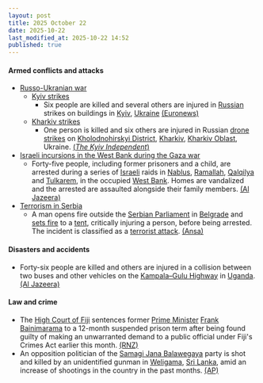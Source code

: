 ```yaml
---
layout: post
title: 2025 October 22
date: 2025-10-22
last_modified_at: 2025-10-22 14:52
published: true
---
```



#### Armed conflicts and attacks

* [Russo-Ukranian war](https://en.wikipedia.org/wiki/Russo-Ukrainian_war_%282022%E2%80%93present%29 "Russo-Ukrainian war (2022–present)")
  * [Kyiv strikes](https://en.wikipedia.org/wiki/Kyiv_strikes_%282022%E2%80%93present%29 "Kyiv strikes (2022–present)")
    * Six people are killed and several others are injured in [Russian](https://en.wikipedia.org/wiki/Russia "Russia") strikes on buildings in [Kyiv](https://en.wikipedia.org/wiki/Kyiv "Kyiv"), [Ukraine](https://en.wikipedia.org/wiki/Ukraine "Ukraine") [(Euronews)](https://www.msn.com/en-ca/news/other/russian-strikes-kill-six-in-massive-overnight-attack-on-ukraine/ar-AA1OXBE1)
  * [Kharkiv strikes](https://en.wikipedia.org/wiki/Kharkiv_strikes_%282022%E2%80%93present%29 "Kharkiv strikes (2022–present)")
    * One person is killed and six others are injured in Russian [drone strikes](https://en.wikipedia.org/wiki/Drone_warfare "Drone warfare") on [Kholodnohirskyi District](https://en.wikipedia.org/wiki/Kholodnohirskyi_District "Kholodnohirskyi District"), [Kharkiv](https://en.wikipedia.org/wiki/Kharkiv "Kharkiv"), [Kharkiv Oblast](https://en.wikipedia.org/wiki/Kharkiv_Oblast "Kharkiv Oblast"), Ukraine. [(*The Kyiv Independent*)](https://kyivindependent.com/russian-air-strike-on-kharkiv-damages-kindergarden-kills-1-injures-at-least/)
* [Israeli incursions in the West Bank during the Gaza war](https://en.wikipedia.org/wiki/Israeli_incursions_in_the_West_Bank_during_the_Gaza_war "Israeli incursions in the West Bank during the Gaza war")
  * Forty-five people, including former prisoners and a child, are arrested during a series of [Israeli](https://en.wikipedia.org/wiki/Israel "Israel") raids in [Nablus](https://en.wikipedia.org/wiki/Nablus "Nablus"), [Ramallah](https://en.wikipedia.org/wiki/Ramallah "Ramallah"), [Qalqilya](https://en.wikipedia.org/wiki/Qalqilya "Qalqilya") and [Tulkarem](https://en.wikipedia.org/wiki/Tulkarem "Tulkarem"), in the occupied [West Bank](https://en.wikipedia.org/wiki/West_Bank "West Bank"). Homes are vandalized and the arrested are assaulted alongside their family members. [(Al Jazeera)](https://www.aljazeera.com/news/liveblog/2025/10/22/live-gaza-palestinians-say-no-change-with-ceasefire-as-israel-blocks-aid?update=4052046)
* [Terrorism in Serbia](https://en.wikipedia.org/wiki/Terrorism_in_Serbia "Terrorism in Serbia")
  * A man opens fire outside the [Serbian Parliament](https://en.wikipedia.org/wiki/National_Assembly_%28Serbia%29 "National Assembly (Serbia)") in [Belgrade](https://en.wikipedia.org/wiki/Belgrade "Belgrade") and [sets fire](https://en.wikipedia.org/wiki/Arson "Arson") to a [tent](https://en.wikipedia.org/wiki/Tent "Tent"), critically injuring a person, before being arrested. The incident is classified as a [terrorist attack](https://en.wikipedia.org/wiki/Terrorism "Terrorism"). [(Ansa)](https://www.ansa.it/amp/nuova_europa/en/news/sections/politics/2025/10/22/shooting-outside-belgrade-parliament-one-seriously-injured_691870fe-de5a-4a2b-8256-484d4dd84b12.html)

#### Disasters and accidents

* Forty-six people are killed and others are injured in a collision between two buses and other vehicles on the [Kampala–Gulu Highway](https://en.wikipedia.org/wiki/Kampala%E2%80%93Gulu_Highway "Kampala–Gulu Highway") in [Uganda](https://en.wikipedia.org/wiki/Uganda "Uganda"). [(Al Jazeera)](https://www.aljazeera.com/news/2025/10/22/bus-collision-on-highway-near-ugandas-capital-kampala-kills-63-people)

#### Law and crime

* The [High Court of Fiji](https://en.wikipedia.org/wiki/High_Court_of_Fiji "High Court of Fiji") sentences former [Prime Minister](https://en.wikipedia.org/wiki/Prime_Minister_of_Fiji "Prime Minister of Fiji") [Frank Bainimarama](https://en.wikipedia.org/wiki/Frank_Bainimarama "Frank Bainimarama") to a 12-month suspended prison term after being found guilty of making an unwarranted demand to a public official under Fiji's Crimes Act earlier this month. [(RNZ)](https://www.rnz.co.nz/international/pacific-news/576663/former-fijian-pm-bainimarama-given-suspended-prison-sentence-in-second-criminal-case-local-reports-say)
* An opposition politician of the [Samagi Jana Balawegaya](https://en.wikipedia.org/wiki/Samagi_Jana_Balawegaya "Samagi Jana Balawegaya") party is shot and killed by an unidentified gunman in [Weligama](https://en.wikipedia.org/wiki/Weligama "Weligama"), [Sri Lanka](https://en.wikipedia.org/wiki/Sri_Lanka "Sri Lanka"), amid an increase of shootings in the country in the past months. [(AP)](https://apnews.com/article/sri-lanka-opposition-politician-shooting-gang-violence-d23f9185c8e972d8d89fe0f32dd0d36c)
